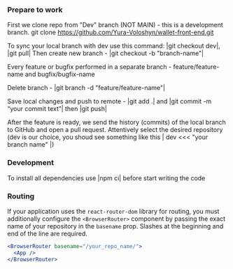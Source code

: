 ### Prepare to work

First we clone repo from "Dev" branch (NOT MAIN) - this is a development branch.
git clone https://github.com/Yura-Voloshyn/wallet-front-end.git

To sync your local branch with dev use this command: |git checkout dev|, |git
pull| Then create new branch - |git checkout -b "branch-name"|

Every feature or bugfix performed in a separate branch - feature/feature-name
and bugfix/bugfix-name

Delete branch - |git branch -d "feature/feature-name"|

Save local changes and push to remote - |git add .| and |git commit -m “your
commit text”| then |git push|

After the feature is ready, we send the history (commits) of the local branch to
GitHub and open a pull request. Attentively select the desired repository (dev
is our choice, you shoud see something like this | dev <<< "your branch name" |)

### Development

To install all dependencies use |npm ci| before start writing the code

### Routing

If your application uses the `react-router-dom` library for routing, you must
additionally configure the `<BrowserRouter>` component by passing the exact name
of your repository in the `basename` prop. Slashes at the beginning and end of
the line are required.

```jsx
<BrowserRouter basename="/your_repo_name/">
  <App />
</BrowserRouter>
```
